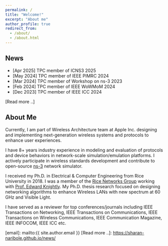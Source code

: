 ```yaml
---
permalink: /
title: "Welcome!"
excerpt: "About me"
author_profile: true
redirect_from: 
  - /about/
  - /about.html
---
```


## News
- [Apr 2025] TPC member of ICNS3 2025
- [May 2024] TPC member of IEEE PIMRC 2024
- [Mar 2024] TPC member of Workshop on ns-3 2023
- [Feb 2024] TPC member of IEEE WoWMoM 2024
- [Dec 2023] TPC member of IEEE ICC 2024

[Read more ..]

## About Me 

Currently, I am part of Wireless Architecture team at Apple Inc. designing and implementing next-generation wireless systems and protocols to enhance user experiences.

I have 8+ years industry experience in modeling and evaluation of protocols and device behaviors in network-scale simulation/emulation platforms. I actively participate in wireless 
standards development and contribute to open-source [ns-3] network simulator.

I received my Ph.D. in Electrical & Computer Engineering from Rice University in 2018. I was a member of the [Rice Networks Group][rng] working with [Prof. Edward Knightly][knightly]. My Ph.D. thesis research focused on designing networking algorithms to enhance Wireless LANs with new spectrum at 60 GHz and Visible Light. 

I have served as a reviewer for top conferences/journals including IEEE Transactions on
Networking, IEEE Transactions on Communications, IEEE Transactions on Wireless Communications, IEEE Communication Magazine, IEEE INFOCOM, IEEE ICC etc. 

[ns-3]: https://www.nsnam.org/
[rng]: http://networks.rice.edu/
[knightly]: http://knightly.rice.edu/
[email]: mailto:{{ site.author.email }}
[Read more ..]: https://sharan-naribole.github.io/news/